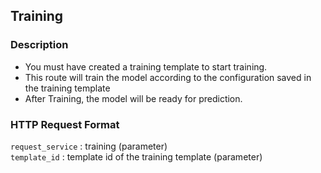 ## Training

### Description
- You must have created a training template to start training. 
- This route will train the model according to the configuration saved in the training template
- After Training, the model will be ready for prediction.

### HTTP Request Format

`request_service` : training (parameter)\
`template_id` : template id of the training template (parameter)



